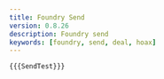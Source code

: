 ```yaml
---
title: Foundry Send
version: 0.8.26
description: Foundry send
keywords: [foundry, send, deal, hoax]
---
```


```solidity
{{{SendTest}}}
```
